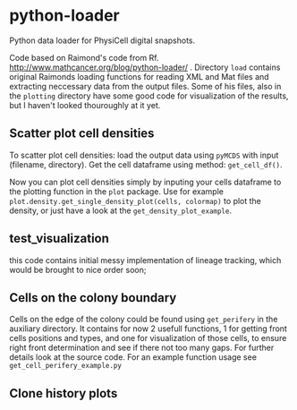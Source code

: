 # python-loader
Python data loader for PhysiCell digital snapshots.


Code based on Raimond's code from Rf. http://www.mathcancer.org/blog/python-loader/ . Directory `load` contains original Raimonds loading functions for reading XML and Mat files and extracting neccessary data from the output files. Some of his files, also in the `plotting` directory have some good code for visualization of the results, but I haven't looked thouroughly at it yet. 

## Scatter plot cell densities

To scatter plot cell densities: load the output data using `pyMCDS` with input (filename, directory). Get the cell dataframe using method: `get_cell_df()`. 

Now you can plot cell densities simply by inputing your cells dataframe to the plotting function in the `plot` package. Use for example `plot.density.get_single_density_plot(cells, colormap)` to plot the density, or just have a look at the `get_density_plot_example`. 
## test_visualization 

this code contains initial messy implementation of lineage tracking, which would be brought to nice order soon;

## Cells on the colony boundary

Cells on the edge of the colony could be found using `get_perifery` in the auxiliary directory. It contains for now 2 usefull functions, 1 for getting front cells positions and types, and one for visualization of those cells, to ensure right front determination and see if there not too many gaps. For further details look at the source code. For an example function usage see `get_cell_perifery_example.py` 

## Clone history plots 


